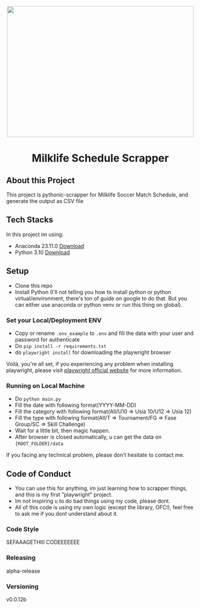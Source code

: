 <div align="center">
   <img width="500" height="350" src="https://milklifesoccer.com/assets/images/milklife_logo-horz.png" />
   <br />
   <div align="center">
     <h1>Milklife Schedule Scrapper</h1>
<!--      <img src="https://github.com/SandyMaull/SKRB-PDF/actions/workflows/sandbox-hosting.yml/badge.svg" /> -->
   </div>
</div>

## About this Project
This project is pythonic-scrapper for Milklife Soccer Match Schedule, and generate the output as CSV file

## Tech Stacks


In this project im using:
- Anaconda 23.11.0 [Download](https://www.anaconda.com/download)
- Python 3.10 [Download](https://www.python.org/downloads)

## Setup
- Clone this repo
- Install Python (I'll not telling you how to install python or python virtual/environment, there's ton of guide on google to do that. But you can either use anaconda or python venv or run this thing on global).

### Set your Local/Deployment ENV
- Copy or rename `.env_example` to `.env` and fill the data with your user and password for authenticate
- Do `pip install -r requirements.txt`
- do `playwright install` for downloading the playwright browser

Voilà, you're all set, if you experiencing any problem when installing playwright, please visit [playwright official website](https://playwright.dev/python/docs/intro) for more information.

### Running on Local Machine
- Do `python main.py`
- Fill the date with following format(YYYY-MM-DD)
- Fill the category with following format(All/U10 => Usia 10/U12 => Usia 12)
- Fill the type with following format(All/T => Tournament/FG => Fase Group/SC => Skill Challenge)
- Wait for a little bit, then magic happen.
- After browser is closed automatically, u can get the data on `{ROOT_FOLDER}/data` 

If you facing any technical problem, please don't hesitate to contact me.

## Code of Conduct
- You can use this for anything, im just learning how to scrapper things, and this is my first "playwright" project.
- Im not inspiring u to do bad things using my code, please dont.
- All of this code is using my own logic (except the library, OFC!), feel free to ask me if you dont understand about it.

### Code Style
SEFAAAGETHIII CODEEEEEEE

### Releasing
alpha-release

### Versioning
v0.0.12b